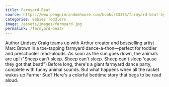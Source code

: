 ```yaml
---
title: Farmyard Beat
source: https://www.penguinrandomhouse.com/books/33173/farmyard-beat-by-lindsey-craig-illustrated-by-marc-brown/
categories: Babies Toddlers
image: /assets/images/farmyard.jpg
permalink: /farmyard-beat/
---
```

Author Lindsey Craig teams up with Arthur creator and bestselling artist Marc Brown in a toe-tapping farmyard dance-a-thon—perfect for toddler and preschooler read-alouds. As soon as the sun goes down, the animals are up! ("Sheep can't sleep. Sheep can't sleep. Sheep can't sleep 'cause they got that beat!") Before long, there's a giant farmyard dance party, complete with funny animal sounds. But what happens when all the racket wakes up Farmer Sue? Here's a colorful bedtime story that begs to be read aloud.
